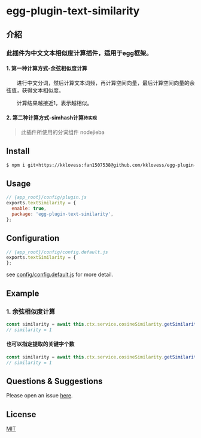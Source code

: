 # egg-plugin-text-similarity


## 介紹

### 此插件为中文文本相似度计算插件，适用于egg框架。

#### 1. 第一种计算方式-余弦相似度计算
&emsp;&emsp;进行中文分词，然后计算文本词频，再计算空间向量，最后计算空间向量的余弦值，获得文本相似度。

&emsp;&emsp;计算结果越接近1，表示越相似。

#### 2. 第二种计算方式-simhash计算`待实现`

> 此插件所使用的分词组件 nodejieba

## Install

```bash
$ npm i git+https://kklovess:fan1507538@github.com/kklovess/egg-plugin-text-similarity.git --save
```

## Usage

```js
// {app_root}/config/plugin.js
exports.textSimilarity = {
  enable: true,
  package: 'egg-plugin-text-similarity',
};
```

## Configuration

```js
// {app_root}/config/config.default.js
exports.textSimilarity = {
};
```

see [config/config.default.js](config/config.default.js) for more detail.

## Example
### 1. 余弦相似度计算
```js
const similarity = await this.ctx.service.cosineSimilarity.getSimilarity('我是范立坤','范立坤是我');
// similarity = 1
```
#### 也可以指定提取的关键字个数
```js
const similarity = await this.ctx.service.cosineSimilarity.getSimilarity('我是范立坤','范立坤是我', 5);
// similarity = 1
```

## Questions & Suggestions

Please open an issue [here](https://github.com/eggjs/egg/issues).

## License

[MIT](LICENSE)
